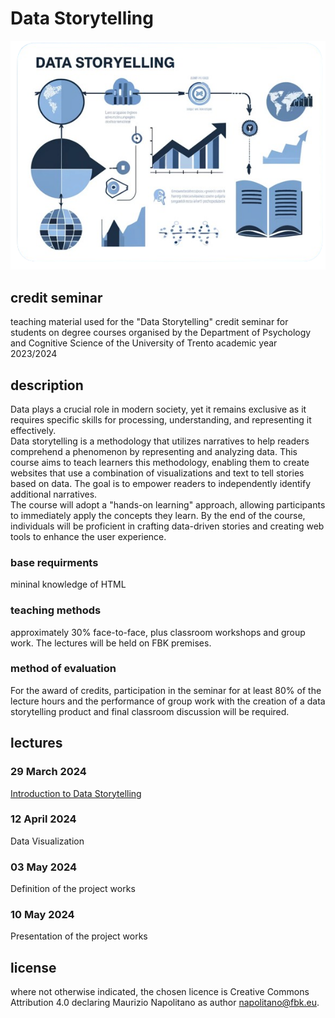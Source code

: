 # Data Storytelling
![](images/cover.png?raw=true)
##  credit seminar
teaching material used for the "Data Storytelling" credit seminar for students on degree courses organised by the Department of Psychology and Cognitive Science of the University of Trento academic year 2023/2024

## description
Data plays a crucial role in modern society, yet it remains exclusive as it requires specific skills for processing, understanding, and representing it effectively.<br/>
Data storytelling is a methodology that utilizes narratives to help readers comprehend a phenomenon by representing and analyzing data. This course aims to teach learners this methodology, enabling them to create websites that use a combination of visualizations and text to tell stories based on data. The goal is to empower readers to independently identify additional
narratives.<br/>
The course will adopt a &quot;hands-on learning&quot; approach, allowing participants to immediately apply the concepts they learn. By the end of the course, individuals will be proficient in crafting data-driven stories and creating web tools to enhance the user experience.
### base requirments
mininal knowledge of HTML
### teaching methods
approximately 30% face-to-face, plus classroom workshops and group work. The lectures will be held on FBK premises.
### method of evaluation
For the award of credits, participation in the seminar for at least 80% of the lecture hours and the performance of group work with the creation of a data storytelling product and final classroom discussion will be required.

## lectures
### 29 March 2024
[Introduction to Data Storytelling](https://docs.google.com/presentation/d/e/2PACX-1vSC7_-zXbdPa3U0xwkL0OWMibd5-Kdq7ViH8PB6_S_QFxf0-bz1pXdcZ6ZgK4wh2iuGR_xT77QcUMC7/pub?start=false&loop=false&delayms=3000)

### 12 April 2024
Data Visualization 

### 03 May 2024
Definition of the project works

### 10 May 2024
Presentation of the project works


## license
where not otherwise indicated, the chosen licence is Creative Commons Attribution 4.0 declaring Maurizio Napolitano as author <napolitano@fbk.eu>.
